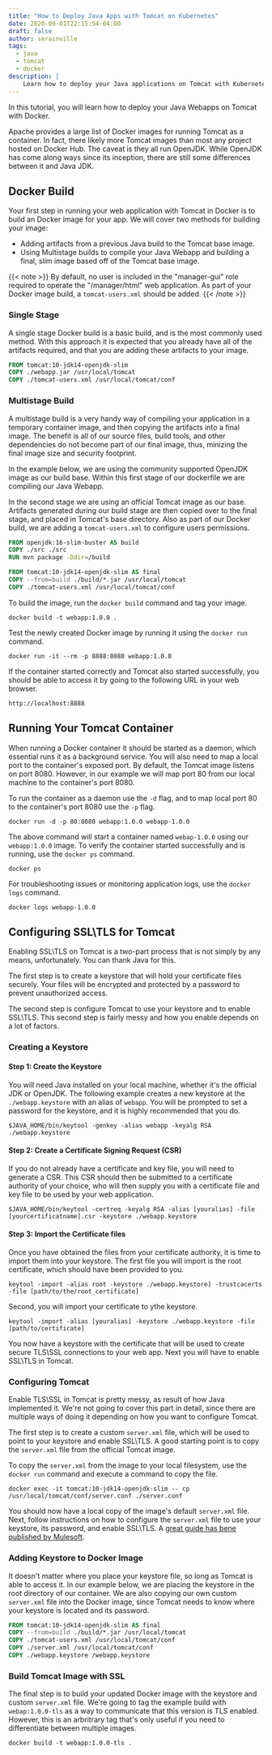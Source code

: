 ```yaml
---
title: "How to Deploy Java Apps with Tomcat on Kubernetes"
date: 2020-09-01T22:15:54-04:00
draft: false
author: serainville
tags:
  - java
  - tomcat
  - docker
description: |
    Learn how to deploy your Java applications on Tomcat with Kubernetes, and how to configure your Tomcat install.
---
```



In this tutorial, you will learn how to deploy your Java Webapps on Tomcat with Docker. 

Apache provides a large list of Docker images for running Tomcat as a container. In fact, there likely more Tomcat images than most any project hosted on Docker Hub. The caveat is they all run OpenJDK. While OpenJDK has come along ways since its inception, there are still some differences between it and Java JDK.  

## Docker Build
Your first step in running your web application with Tomcat in Docker is to build an Docker image for your app. We will cover two methods for building your image: 
* Adding artifacts from a previous Java build to the Tomcat base image.
* Using Multistage builds to compile your Java Webapp and building a final, slim image based off of the Tomcat base image.

{{< note >}}
By default, no user is included in the "manager-gui" role required to operate the "/manager/html" web application. As part of your Docker image build, a `tomcat-users.xml` should be added.
{{< /note >}}

### Single Stage
A single stage Docker build is a basic build, and is the most commonly used method. With this approach it is expected that you already have all of the artifacts required, and that you are adding these artifacts to your image.

```dockerfile
FROM tomcat:10-jdk14-openjdk-slim 
COPY ./webapp.jar /usr/local/tomcat
COPY ./tomcat-users.xml /usr/local/tomcat/conf
```

### Multistage Build
A multistage build is a very handy way of compiling your application in a temporary container image, and then copying the artifacts into a final image. The benefit is all of our source files, build tools, and other dependencies do not become part of our final image, thus, minizing the final image size and security footprint.

In the example below, we are using the community supported OpenJDK image as our build base. Within this first stage of our dockerfile we are compiling our Java Webapp.

In the second stage we are using an official Tomcat image as our base. Artifacts generated during our build stage are then copied over to the final stage, and placed in Tomcat's base directory. Also as part of our Docker build, we are adding a `tomcat-users.xml` to configure users permissions.



```dockerfile
FROM openjdk:16-slim-buster AS build
COPY ./src ./src
RUN mvn package -Ddir=/build

FROM tomcat:10-jdk14-openjdk-slim AS final
COPY --from=build ./build/*.jar /usr/local/tomcat
COPY ./tomcat-users.xml /usr/local/tomcat/conf
```

To build the image, run the `docker build` command and tag your image.
```shell
docker build -t webapp:1.0.0 .
```

Test the newly created Docker image by running it using the `docker run` command.
```shell
docker run -it --rm -p 8888:8080 webapp:1.0.0
```
If the container started correctly and Tomcat also started successfully, you should be able to access it by going to the following URL in your web browser.

```text
http://localhost:8888
```

## Running Your Tomcat Container
When running a Docker container it should be started as a daemon, which essential runs it as a background service. You will also need to map a local port to the container's exposed port. By default, the Tomcat image listens on port 8080. However, in our example we will map port 80 from our local machine to the container's port 8080.

To run the container as a daemon use the `-d` flag, and to map local port 80 to the container's port 8080 use the `-p` flag.

```shell
docker run -d -p 80:8080 webapp:1.0.0 webapp-1.0.0
```

The above command will start a container named `webap-1.0.0` using our `webapp:1.0.0` image. To verify the container started successfully and is running, use the `docker ps` command.

```shell
docker ps
```

For troubleshooting issues or monitoring application logs, use the `docker logs` command.

```shell
docker logs webapp-1.0.0
```

## Configuring SSL\TLS for Tomcat
Enabling SSL\TLS on Tomcat is a two-part process that is not simply by any means, unfortunately. You can thank Java for this. 

The first step is to create a keystore that will hold your certificate files securely. Your files will be encrypted and protected by a password to prevent unauthorized access. 

The second step is configure Tomcat to use your keystore and to enable SSL\TLS. This second step is fairly messy and how you enable depends on a lot of factors.

### Creating a Keystore
#### Step 1: Create the Keystore
You will need Java installed on your local machine, whether it's the official JDK or OpenJDK. The following example creates a new keystore at the `./webapp.keystore` with an alias of `webapp`. You will be prompted to set a password for the keystore, and it is highly recommended that you do.
```shell
$JAVA_HOME/bin/keytool -genkey -alias webapp -keyalg RSA ./webapp.keystore
```

#### Step 2: Create a Certificate Signing Request (CSR)
If you do not already have a certificate and key file, you will need to generate a CSR. This CSR should then be submitted to a certificate authority of your choice, who will then supply you with a certificate file and key file to be used by your web application.

```shell
$JAVA_HOME/bin/keytool -certreq -keyalg RSA -alias [youralias] -file [yourcertificatname].csr -keystore ./webapp.keystore
```

#### Step 3: Import the Certificate files
Once you have obtained the files from your certificate authority, it is time to import them into your keystore. The first file you will import is the root certificate, which should have been provided to you.

```shell
keytool -import -alias root -keystore ./webapp.keystore] -trustcacerts -file [path/to/the/root_certificate]
```

Second, you will import your certificate to ythe keystore.

```shell
keytool -import -alias [youralias] -keystore ./webapp.keystore -file [path/to/certificate]
```

You now have a keystore with the certificate that will be used to create secure TLS\SSL connections to your web app. Next you will have to enable SSL\TLS in Tomcat.

### Configuring Tomcat
Enable TLS\SSL in Tomcat is pretty messy, as result of how Java implemented it. We're not going to cover this part in detail, since there are multiple ways of doing it depending on how you want to configure Tomcat.

The first step is to create a custom `server.xml` file, which will be used to point to your keystore and enable SSL\TLS. A good starting point is to copy the `server.xml` file from the official Tomcat image.

To copy the `server.xml` from the image to your local filesystem, use the `docker run` command and execute a command to copy the file.

```shell
docker exec -it tomcat:10-jdk14-openjdk-slim -- cp /usr/local/tomcat/conf/server.conf ./server.conf
```

You should now have a local copy of the image's default `server.xml` file. Next, follow instructions on how to configure the `server.xml` file to use your keystore, its password, and enable SSL\TLS. A [great guide has bene published by Mulesoft](https://www.mulesoft.com/tcat/tomcat-ssl).

### Adding Keystore to Docker Image
It doesn't matter where you place your keystore file, so long as Tomcat is able to access it. In our example below, we are placing the keystore in the root directory of our container. We are also copying our own custom `server.xml` file into the Docker image, since Tomcat needs to know where your keystore is located and its password.

```dockerfile
FROM tomcat:10-jdk14-openjdk-slim AS final
COPY --from=build ./build/*.jar /usr/local/tomcat
COPY ./tomcat-users.xml /usr/local/tomcat/conf
COPY ./server.xml /usr/local/tomcat/conf
COPY ./webapp.keystore /webapp.keystore
```

### Build Tomcat Image with SSL
The final step is to build your updated Docker image with the keystore and custom `server.xml` file. We're going to tag the example build with `webap:1.0.0-tls` as a way to communicate that this version is TLS enabled. However, this is an arbritrary tag that's only useful if you need to differentiate between multiple images.

```shell
docker build -t webapp:1.0.0-tls .
```


